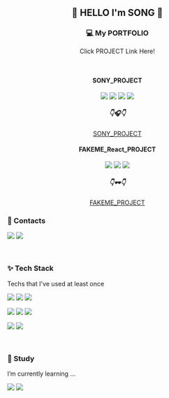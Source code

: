  
 
<div align="center"> 
  
  ## 👋 HELLO I'm SONG 👋
  
  <h3>💻 My PORTFOLIO</h3>
  <p>Click PROJECT Link Here!</p></br>
  
  <h4>SONY_PROJECT</h4>
  
  <a href="https://www.figma.com/file/7GuVc8BueV5VxInrViHqos/%EC%86%A1%EC%A7%80%EC%9B%90-UIUX?type=design&node-id=0%3A1&mode=design&t=fF2edyfzgulpnmzv-1" target="_blank">
  <img src="https://img.shields.io/badge/Figma-F24E1E?style=flat-square&logo=Figma&logoColor=black"/></a>
  <img src="https://img.shields.io/badge/HTML5-E34F26?style=flat-square&logo=HTML5&logoColor=white">
  <img src="https://img.shields.io/badge/CSS3-1572B6?style=flat-square&logo=CSS3&logoColor=white">
  <img src="https://img.shields.io/badge/JavaScript-F7DF1E?style=flat-square&logo=JavaScript&logoColor=black">
  </br>
  <h5>👇🎧👇</h5>
  <a href="http://sony.dothome.co.kr/" target="_blank">SONY_PROJECT</a>
 
  <h4>FAKEME_React_PROJECT</h4>
  <a href="https://www.figma.com/file/xFaUF9hwKaXevVvI3nhGxR/%EC%86%A1%EC%A7%80%EC%9B%90-FAKEME_UI%2FUX?type=design&node-id=0%3A1&mode=design&t=BiJgR1pIsvkoDMsz-1" target="_blank">
  <img src="https://img.shields.io/badge/Figma-F24E1E?style=flat-square&logo=Figma&logoColor=black"/></a>
  <img src="https://img.shields.io/badge/JavaScript-F7DF1E?style=flat-square&logo=JavaScript&logoColor=black">
  <img src="https://img.shields.io/badge/React-61DAFB?style=flat-square&logo=React&logoColor=black">
  </br>
  <h5>👇🕶👇</h5>
  <a href="http://fakeme.react.s3-website-ap-southeast-2.amazonaws.com/" target="_blank">FAKEME_PROJECT</a>
</div>


<h3>🏰 Contacts</h3>
<p>
  <a href="https://velog.io/@jiwon_17" target="_blank"><img src="https://img.shields.io/badge/Velog-20C997?style=flat-square&logo=Velog&logoColor=white"/></a>
  <a href="mailto:tmddnjs0633@gmail.com" target="_blank"><img src="https://img.shields.io/badge/Gmail-EA4335?style=flat-square&logo=Gmail&logoColor=black"/></a>
</p>
</br>
<h3>✨ Tech Stack</h3>
<p>Techs that I've used at least once</p>
<p>
  <img src="https://img.shields.io/badge/HTML5-E34F26?style=flat-square&logo=HTML5&logoColor=white">
  <img src="https://img.shields.io/badge/CSS3-1572B6?style=flat-square&logo=CSS3&logoColor=white">
  <img src="https://img.shields.io/badge/SCSS-CC6699?style=flat-square&logo=Sass&logoColor=white"/>
</p>
<p>
  <img src="https://img.shields.io/badge/JavaScript-F7DF1E?style=flat-square&logo=JavaScript&logoColor=black">
  <img src="https://img.shields.io/badge/jquery-0769AD?style=flat-square&logo=jquery&logoColor=white">
  <img src="https://img.shields.io/badge/React-61DAFB?style=flat-square&logo=React&logoColor=black">
</p>
<p>
 <img src="https://img.shields.io/badge/MUI-007FFF?style=flat-square&logo=mui&logoColor=white">
 <img src="https://img.shields.io/badge/styled components-DB7093?style=flat-square&logo=styledcomponents&logoColor=white">
</p>
</br>
<h3>📘 Study</h3>
<p>I’m currently learning ...</p>
<p>
  <img src="https://img.shields.io/badge/TypeScript-3178C6?style=flat-square&logo=typescript&logoColor=white"/>
  <img src="https://img.shields.io/badge/Next.js-000000?style=flat-square&logo=nextdotjs&logoColor=white"/>
</p>

<!--
**songjiwon17/songjiwon17** is a ✨ _special_ ✨ repository because its `README.md` (this file) appears on your GitHub profile.

Here are some ideas to get you started:

- 🔭 I’m currently working on ...
- 🌱 I’m currently learning ...
- 👯 I’m looking to collaborate on ...
- 🤔 I’m looking for help with ...
- 💬 Ask me about ...
- 📫 How to reach me: ...
- 😄 Pronouns: ...
- ⚡ Fun fact: ...
-->
